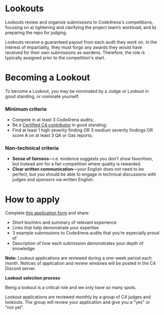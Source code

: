 # **Lookouts**

Lookouts review and organize submissions to Code4rena's competitions, focusing on a) lightening and clarifying the project team’s workload, and b) preparing the repo for judging.

Lookouts receive a guaranteed payout from each audit they work on. In the interest of impartiality, they must forgo any awards they would have received for their own submissions as wardens. Therefore, the role is typically assigned prior to the competition's start.

# **Becoming a Lookout**

To become a Lookout, you may be nominated by a Judge or Lookout in good standing, or nominate yourself.

### **Minimum criteria**

- Compete in at least 3 Code4rena audits;
- Be a [Certified C4 contributor](/roles/certified-contributors) in good standing;
- Find at least 1 high severity finding OR 3 medium severity findings OR score A on at least 3 QA or Gas reports;

### **Non-technical criteria**

- **Sense of fairness**—i.e. evidence suggests you don't show favoritism, but instead aim for a fair competition where quality is rewarded.
- **Clear written communication**—your English does not need to be perfect, but you should be able to engage in technical discussions with judges and sponsors via written English.

# How to apply

Complete [this application form](https://code4rena.com/lookout-application/) and share:

- Short bio/intro and summary of relevant experience
- Links that help demonstrate your expertise
- 3 example submissions to Code4rena audits that you’re especially proud of
- Description of how each submission demonstrates your depth of knowledge

**Note:** Lookout applications are reviewed during a one-week period each month. Notices of application and review windows will be posted in the C4 Discord server.

**Lookout selection process**

Being a lookout is a critical role and we only have so many spots.

Lookout applications are reviewed monthly by a group of C4 judges and lookouts. The group will review your application and give you a "yes" or "not yet".
